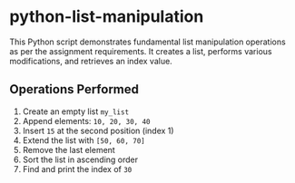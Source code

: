 # python-list-manipulation


This Python script demonstrates fundamental list manipulation operations as per the assignment requirements. It creates a list, performs various modifications, and retrieves an index value.

## Operations Performed
1. Create an empty list `my_list`
2. Append elements: `10, 20, 30, 40`
3. Insert `15` at the second position (index 1)
4. Extend the list with `[50, 60, 70]`
5. Remove the last element
6. Sort the list in ascending order
7. Find and print the index of `30`
